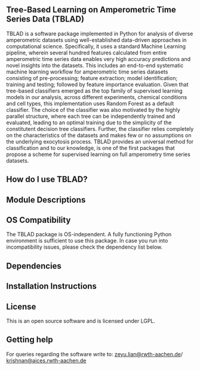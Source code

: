 ## Tree-Based Learning on Amperometric Time Series Data (TBLAD)

TBLAD is a software package implemented in Python for analysis of diverse amperometric datasets using well-established data-driven approaches in computational science. Specifically, it uses a standard Machine Learning pipeline, wherein several hundred features calculated from entire amperometric time series data enables very high accuracy predictions and novel insights into the datasets. This includes an end-to-end systematic machine learning workflow for amperometric time series datasets consisting of pre-processing; feature extraction; model identification; training and testing; followed by feature importance evaluation. Given that tree-based classifiers emerged as the top family of supervised learning models in our analysis, across different experiments, chemical conditions and cell types, this implementation uses Random Forest as a default classifier. The choice of the classifier was also motivated by the highly parallel structure, where each tree can be independently trained and evaluated, leading to an optimal training due to the simplicity of the constitutent decision tree classifiers. Further, the classifier relies completely on the characteristics of the datasets and makes few or no assumptions on the underlying exocytosis process. TBLAD provides an universal method for classification and to our knowledge, is one of the first packages that propose a scheme for supervised learning on full amperometry time series datasets.

## How do I use TBLAD?


## Module Descriptions


## OS Compatibility

The TBLAD package is OS-independent. A fully functioning Python environment is sufficient to use this package. In case you run into incompatibility issues, please check the dependency list below.

## Dependencies

## Installation Instructions

## License

This is an open source software and is licensed under LGPL.

## Getting help

For queries regarding the software write to: zeyu.lian@rwth-aachen.de/ krishnan@aices.rwth-aachen.de

